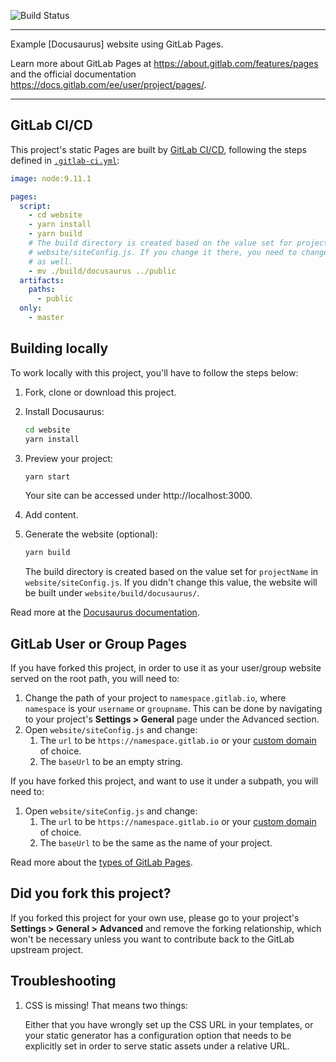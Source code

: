 ![Build Status](https://gitlab.com/pages/mkdocs/badges/master/pipeline.svg)

---

Example [Docusaurus] website using GitLab Pages.

Learn more about GitLab Pages at https://about.gitlab.com/features/pages and the official
documentation https://docs.gitlab.com/ee/user/project/pages/.

---

## GitLab CI/CD

This project's static Pages are built by [GitLab CI/CD](https://about.gitlab.com/product/continuous-integration/),
following the steps defined in [`.gitlab-ci.yml`](.gitlab-ci.yml):

```yaml
image: node:9.11.1

pages:
  script:
    - cd website
    - yarn install
    - yarn build
    # The build directory is created based on the value set for projectName in
    # website/siteConfig.js. If you change it there, you need to change it here
    # as well.
    - mv ./build/docusaurus ../public
  artifacts:
    paths:
      - public
  only:
    - master
```

## Building locally

To work locally with this project, you'll have to follow the steps below:

1. Fork, clone or download this project.
1. Install Docusaurus:

   ```sh
   cd website
   yarn install
   ```

1. Preview your project:

   ```sh
   yarn start
   ```

   Your site can be accessed under http://localhost:3000.

1. Add content.
1. Generate the website (optional):

   ```sh
   yarn build
   ```

   The build directory is created based on the value set for `projectName` in
   `website/siteConfig.js`. If you didn't change this value, the website will
   be built under `website/build/docusaurus/`.

Read more at the [Docusaurus documentation](https://docusaurus.io).

## GitLab User or Group Pages

If you have forked this project, in order to use it as your user/group website
served on the root path, you will need to:

1. Change the path of your project to `namespace.gitlab.io`, where `namespace` is
   your `username` or `groupname`. This can be done by navigating to your
   project's **Settings > General** page under the Advanced section.
1. Open `website/siteConfig.js` and change:
   1. The `url` to be `https://namespace.gitlab.io` or your
      [custom domain](https://docs.gitlab.com/ee/user/project/pages/custom_domains_ssl_tls_certification/index.html) of choice.
   1. The `baseUrl` to be an empty string.

If you have forked this project, and want to use it under a subpath, you will
need to:

1. Open `website/siteConfig.js` and change:
   1. The `url` to be `https://namespace.gitlab.io` or your
      [custom domain](https://docs.gitlab.com/ee/user/project/pages/custom_domains_ssl_tls_certification/index.html) of choice.
   1. The `baseUrl` to be the same as the name of your project.

Read more about the [types of GitLab Pages](https://docs.gitlab.com/ce/user/project/pages/getting_started_part_one.html).

## Did you fork this project?

If you forked this project for your own use, please go to your project's
**Settings > General > Advanced** and remove the forking relationship, which
won't be necessary unless you want to contribute back to the GitLab upstream project.

## Troubleshooting

1. CSS is missing! That means two things:

    Either that you have wrongly set up the CSS URL in your templates, or
    your static generator has a configuration option that needs to be explicitly
    set in order to serve static assets under a relative URL.
